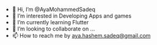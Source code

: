 - 👋 Hi, I’m @AyaMohammedSadeq
- 👀 I’m interested in Developing Apps and games
- 🌱 I’m currently learning Flutter
- 💞️ I’m looking to collaborate on ...
- 📫 How to reach me by aya.hashem.sadeq@gmail.com

<!---
AyaMohammedSadeq/AyaMohammedSadeq is a ✨ special ✨ repository because its `README.md` (this file) appears on your GitHub profile.
You can click the Preview link to take a look at your changes.
--->
